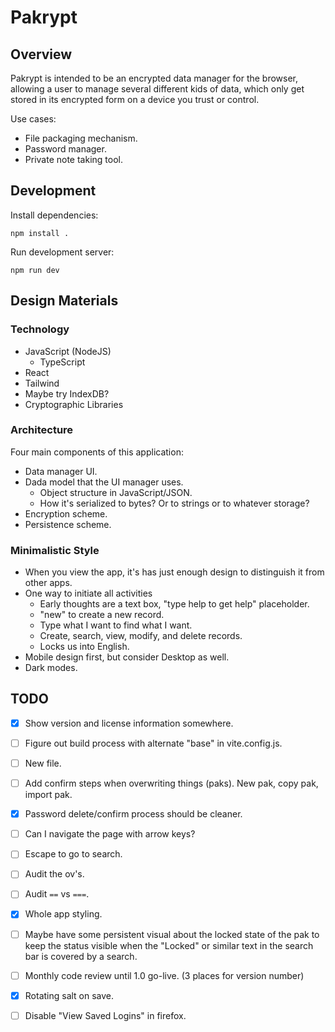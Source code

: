 # Pakrypt

## Overview

Pakrypt is intended to be an encrypted data manager for the browser, allowing a user to manage several different kids of data, which only get stored in its encrypted form on a device you trust or control.

Use cases:

* File packaging mechanism.
* Password manager.
* Private note taking tool.

## Development

Install dependencies:

```
npm install .
```

Run development server:

```
npm run dev
```

## Design Materials

### Technology

* JavaScript (NodeJS)
  - TypeScript
* React
* Tailwind
* Maybe try IndexDB?
* Cryptographic Libraries

### Architecture

Four main components of this application:

* Data manager UI.
* Dada model that the UI manager uses.
  - Object structure in JavaScript/JSON.
  - How it's serialized to bytes? Or to strings or to whatever storage?
* Encryption scheme.
* Persistence scheme.

### Minimalistic Style

* When you view the app, it's has just enough design to distinguish it from other apps.
* One way to initiate all activities
  - Early thoughts are a text box, "type help to get help" placeholder.
  - "new" to create a new record.
  - Type what I want to find what I want.
  - Create, search, view, modify, and delete records.
  - Locks us into English.
* Mobile design first, but consider Desktop as well.
* Dark modes.

## TODO

* [x] Show version and license information somewhere.
* [ ] Figure out build process with alternate "base" in vite.config.js.
* [ ] New file.
* [ ] Add confirm steps when overwriting things (paks). New pak, copy pak, import pak.

* [x] Password delete/confirm process should be cleaner.

* [ ] Can I navigate the page with arrow keys?
* [ ] Escape to go to search.
* [ ] Audit the ov's.
* [ ] Audit `==` vs `===`.
* [x] Whole app styling.
* [ ] Maybe have some persistent visual about the locked state of the pak to keep the status visible when the "Locked" or similar text in the search bar is covered by a search.
* [ ] Monthly code review until 1.0 go-live. (3 places for version number)
* [x] Rotating salt on save.

* [ ] Disable "View Saved Logins" in firefox.
